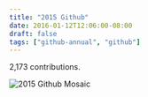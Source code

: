 ```yaml
---
title: "2015 Github"
date: 2016-01-12T12:06:00-08:00
draft: false
tags: ["github-annual", "github"]
---
```


2,173 contributions.

<!--more-->

![2015 Github Mosaic](https://i.imgur.com/uuPkG8ql.png)
